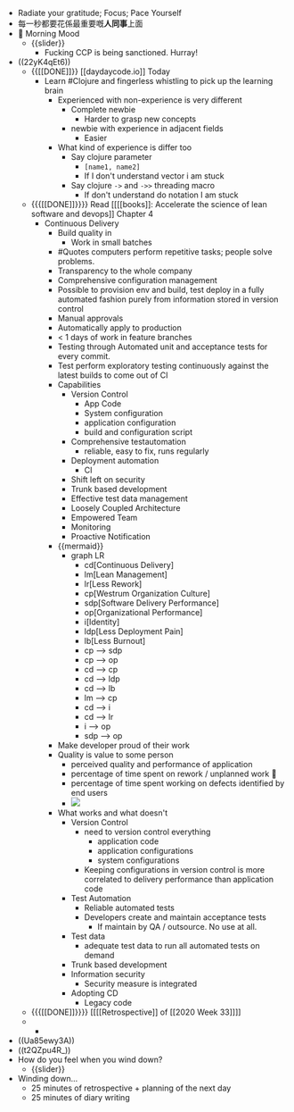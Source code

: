 - Radiate your gratitude; Focus; Pace Yourself
- 每一秒都要花係最重要嘅**人同事**上面
- 🌅 Morning Mood
    - {{slider}}
        - Fucking CCP is being sanctioned. Hurray!
- ((22yK4qEt6))
    - {{[[DONE]]}} [[daydaycode.io]] Today
        - Learn #Clojure and fingerless whistling to pick up the learning brain
            - Experienced with non-experience is very different
                - Complete newbie
                    - Harder to grasp new concepts
                - newbie with experience in adjacent fields
                    - Easier
            - What kind of experience is differ too
                - Say clojure parameter
                    - `[name1, name2]`
                    - If I don't understand vector i am stuck
                - Say clojure `->` and `->>` threading macro
                    - If don't understand do notation I am stuck
    - {{{[[DONE]]}}}} Read [[[[books]]: Accelerate the science of lean software and devops]] Chapter 4
        - Continuous Delivery
            - Build quality in
                - Work in small batches
            - #Quotes computers perform repetitive tasks; people solve problems.
            - Transparency to the whole company
            - Comprehensive configuration management
            - Possible to provision env and build, test deploy in a fully automated fashion purely from information stored in version control
            - Manual approvals
            - Automatically apply to production
            - < 1 days of work in feature branches
            - Testing through Automated unit and acceptance tests for every commit.
            - Test perform exploratory testing continuously against the latest builds to come out of CI
            - Capabilities
                - Version Control
                    - App Code
                    - System configuration
                    - application configuration
                    - build and configuration script
                - Comprehensive testautomation
                    - reliable, easy to fix, runs regularly
                - Deployment automation
                    - CI
                - Shift left on security
                - Trunk based development
                - Effective test data management
                - Loosely Coupled Architecture
                - Empowered Team
                - Monitoring 
                - Proactive Notification
            - {{mermaid}}
                - graph LR
                    - cd[Continuous Delivery]
                    - lm[Lean Management]
                    - lr[Less Rework]
                    - cp[Westrum Organization Culture]
                    - sdp[Software Delivery Performance]
                    - op[Organizational Performance]
                    - i[Identity]
                    - ldp[Less Deployment Pain]
                    - lb[Less Burnout]
                    - cp --> sdp
                    - cp --> op
                    - cd --> cp
                    - cd --> ldp
                    - cd --> lb
                    - lm --> cp
                    - cd --> i
                    - cd --> lr
                    - i --> op
                    - sdp --> op
            - Make developer proud of their work 
            - Quality is value to some person
                - perceived quality and performance of application
                - percentage of time spent on rework / unplanned work 🌟
                - percentage of time spent working on defects identified by end users
                - ![](https://firebasestorage.googleapis.com/v0/b/firescript-577a2.appspot.com/o/imgs%2Fapp%2FIndieHacker%2Fwld5gGZ9gZ.png?alt=media&token=7e63df65-96e3-4442-a9a7-fff6496f8200)
            - What works and what doesn't
                - Version Control
                    - need to version control everything
                        - application code
                        - application configurations
                        - system configurations
                    - Keeping configurations in version control is more correlated to delivery performance than application code
                - Test Automation
                    - Reliable automated tests
                    - Developers create and maintain acceptance tests
                        - If maintain by QA / outsource. No use at all.
                - Test data
                    - adequate test data to run all automated tests on demand
                - Trunk based development
                - Information security
                    - Security measure is integrated
                - Adopting CD
                    - Legacy code
    - {{{[[DONE]]}}}} [[[[Retrospective]] of [[2020 Week 33]]]] 
    - 
        - 
- ((Ua85ewy3A))
- ((t2QZpu4R_))
- How do you feel when you wind down?
    - {{slider}}
- Winding down...
    - 25 minutes of retrospective + planning of the next day
    - 25 minutes of diary writing
